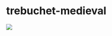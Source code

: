 # trebuchet-medieval



















<img src="!https://d1kvkzjpuym02z.cloudfront.net/56f98294e4b0d75dedd24534.png?Expires=2019792777&Signature=bTbOWZjsn~ZbIh~xjpYiA7OFSU8CmjXzFtiWUs~TgszLVjojDT9ykDN4HxjpYD5qnXA1UJuk~XAAu58j4wxWZbI6OaLenrusaWcfV~Nj101NpC1mgqNB2f7IjVMKGIS9LDJj7uuAcdrJA1WkcB7kYRhio6gEjHdqG27wr56e3X8_&Key-Pair-Id=APKAJXYWFXCDTRLR3EFA">
